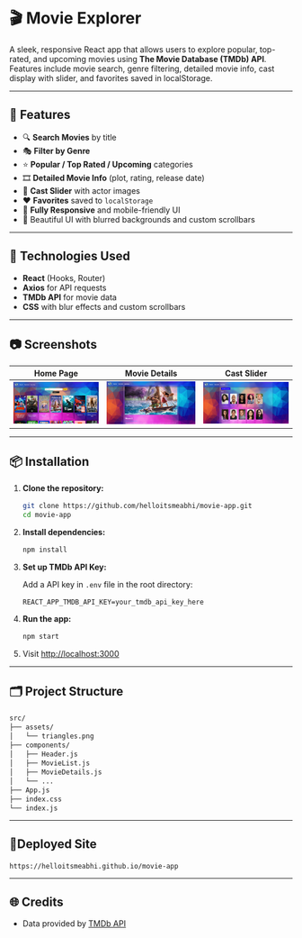 # 🎬 Movie Explorer

A sleek, responsive React app that allows users to explore popular, top-rated, and upcoming movies using **The Movie Database (TMDb) API**. Features include movie search, genre filtering, detailed movie info, cast display with slider, and favorites saved in localStorage.

---

## 🚀 Features

- 🔍 **Search Movies** by title
- 🎭 **Filter by Genre**
- ⭐ **Popular / Top Rated / Upcoming** categories
- 🎞️ **Detailed Movie Info** (plot, rating, release date)
- 👥 **Cast Slider** with actor images
- ❤️ **Favorites** saved to `localStorage`
- 📱 **Fully Responsive** and mobile-friendly UI
- 🎨 Beautiful UI with blurred backgrounds and custom scrollbars

---

## 🧩 Technologies Used

- **React** (Hooks, Router)
- **Axios** for API requests
- **TMDb API** for movie data
- **CSS** with blur effects and custom scrollbars

---

## 📷 Screenshots

| Home Page | Movie Details | Cast Slider |
|-----------|----------------|-------------|
| ![Home](./image.png) | ![Details](./moviedetails.png) | ![Cast](./cast.png) |

---

## 📦 Installation

1. **Clone the repository:**
   ```bash
   git clone https://github.com/helloitsmeabhi/movie-app.git
   cd movie-app
   ```

2. **Install dependencies:**
   ```bash
   npm install
   ```

3. **Set up TMDb API Key:**

   Add a API key in `.env` file in the root directory:
   ```
   REACT_APP_TMDB_API_KEY=your_tmdb_api_key_here
   ```

4. **Run the app:**
   ```bash
   npm start
   ```

5. Visit [http://localhost:3000](http://localhost:3000)

---

## 🗂️ Project Structure

```
src/
├── assets/
│   └── triangles.png
├── components/
│   ├── Header.js
│   ├── MovieList.js
│   ├── MovieDetails.js
│   └── ...
├── App.js
├── index.css
└── index.js
```
---
🚀Deployed Site
---
```
https://helloitsmeabhi.github.io/movie-app
```
---

## 🌐 Credits

- Data provided by [TMDb API](https://www.themoviedb.org/documentation/api)
